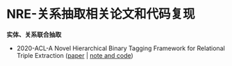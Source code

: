 # NRE-关系抽取相关论文和代码复现

**实体、关系联合抽取**
* 2020-ACL-A Novel Hierarchical Binary Tagging Framework for Relational Triple Extraction ([paper](https://arxiv.org/pdf/1909.03227.pdf) | [note and code](https://github.com/WeKnowG/Awesome-Joint-Specific-Domain-Relation-Extraction))
